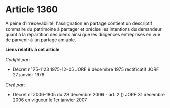 # Article 1360

A peine d'irrecevabilité, l'assignation en partage contient un descriptif sommaire du patrimoine à partager et précise les
intentions du demandeur quant à la répartition des biens ainsi que les diligences entreprises en vue de parvenir à un partage
amiable.

**Liens relatifs à cet article**

_Codifié par_:

  - Décret n°75-1123 1975-12-05 JORF 9 décembre 1975 rectificatif JORF 27 janvier 1976

_Créé par_:

  - Décret n°2006-1805 du 23 décembre 2006 - art. 2 () JORF 31 décembre 2006 en vigueur le 1er janvier 2007
